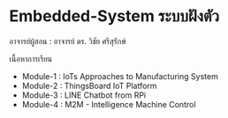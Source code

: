 # Embedded-System ระบบฝังตัว
อาจารย์ผู้สอน : อาจารย์ ดร. วิชัย ศรีสุรักษ์

เนื้อหาการเรียน 
- Module-1 : IoTs Approaches to Manufacturing System
- Module-2 : ThingsBoard IoT Platform 
- Module-3 : LINE Chatbot from RPi
- Module-4 : M2M - Intelligence Machine Control
